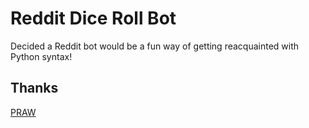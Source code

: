 # Reddit Dice Roll Bot
Decided a Reddit bot would be a fun way of getting reacquainted with Python syntax!



Thanks
---
[PRAW](https://github.com/praw-dev/praw)